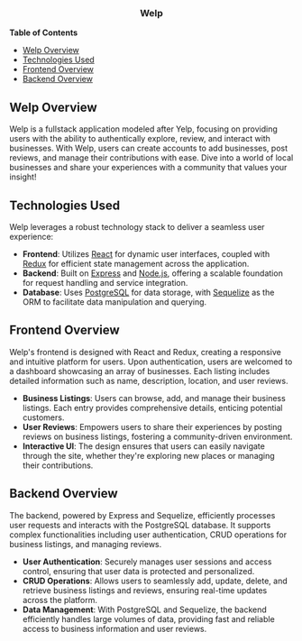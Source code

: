 <br />
<p align="center">

  <h3 align="center">Welp</h3>
   <p align="center">
</p>
</p>

**Table of Contents**
* [Welp Overview](#welp-overview)
* [Technologies Used](#technologies-used)
* [Frontend Overview](#frontend-overview)
* [Backend Overview](#backend-overview)

## Welp Overview
Welp is a fullstack application modeled after Yelp, focusing on providing users with the ability to authentically explore, review, and interact with businesses. With Welp, users can create accounts to add businesses, post reviews, and manage their contributions with ease. Dive into a world of local businesses and share your experiences with a community that values your insight!

## Technologies Used
Welp leverages a robust technology stack to deliver a seamless user experience:
- **Frontend**: Utilizes [React](https://reactjs.org/) for dynamic user interfaces, coupled with [Redux](https://redux.js.org/) for efficient state management across the application.
- **Backend**: Built on [Express](https://expressjs.com/) and [Node.js](https://nodejs.org/), offering a scalable foundation for request handling and service integration.
- **Database**: Uses [PostgreSQL](https://www.postgresql.org/) for data storage, with [Sequelize](https://sequelize.org/) as the ORM to facilitate data manipulation and querying.

## Frontend Overview
Welp's frontend is designed with React and Redux, creating a responsive and intuitive platform for users. Upon authentication, users are welcomed to a dashboard showcasing an array of businesses. Each listing includes detailed information such as name, description, location, and user reviews.
- **Business Listings**: Users can browse, add, and manage their business listings. Each entry provides comprehensive details, enticing potential customers.
- **User Reviews**: Empowers users to share their experiences by posting reviews on business listings, fostering a community-driven environment.
- **Interactive UI**: The design ensures that users can easily navigate through the site, whether they're exploring new places or managing their contributions.

## Backend Overview
The backend, powered by Express and Sequelize, efficiently processes user requests and interacts with the PostgreSQL database. It supports complex functionalities including user authentication, CRUD operations for business listings, and managing reviews.
- **User Authentication**: Securely manages user sessions and access control, ensuring that user data is protected and personalized.
- **CRUD Operations**: Allows users to seamlessly add, update, delete, and retrieve business listings and reviews, ensuring real-time updates across the platform.
- **Data Management**: With PostgreSQL and Sequelize, the backend efficiently handles large volumes of data, providing fast and reliable access to business information and user reviews.

